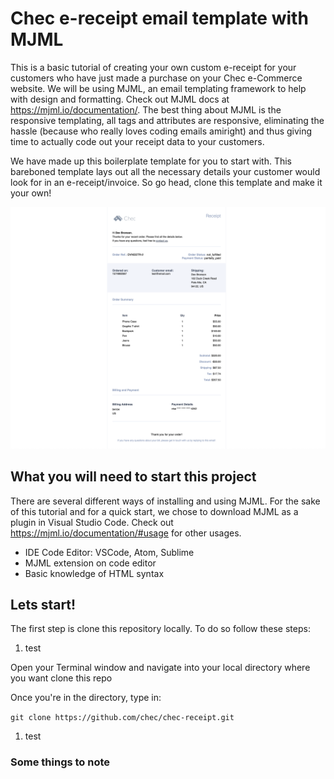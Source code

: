 # Chec e-receipt email template with MJML 

This is a basic tutorial of creating your own custom e-receipt for your customers who have just made a purchase on your Chec e-Commerce website. We will be using MJML, an email templating framework to help with design and formatting. Check out MJML docs at https://mjml.io/documentation/. The best thing about MJML is the responsive templating, all tags and attributes are responsive, eliminating the hassle (because who really loves coding emails amiright) and thus giving time to actually code out your receipt data to your customers.  

We have made up this boilerplate template for you to start with. This bareboned template lays out all the necessary details your customer would look for in an e-receipt/invoice. So go head, clone this template and make it your own!

![Demo Image](demo-receipt.png)

## What you will need to start this project

There are several different ways of installing and using MJML. For the sake of this tutorial and for a quick start, we chose to download MJML as a plugin in Visual Studio Code. Check out https://mjml.io/documentation/#usage for other usages.

<ul>
  <li>IDE Code Editor: VSCode, Atom, Sublime</li>
  <li>MJML extension on code editor</li>
  <li>Basic knowledge of HTML syntax</li>
</ul>

## Lets start!

The first step is clone this repository locally. To do so follow these steps:

<ol>
  <li>test</li>
</ol>

Open your Terminal window and navigate into your local directory where you want clone this repo

Once you're in the directory, type in:

``` git clone https://github.com/chec/chec-receipt.git ```

<ol>
  <li>test</li>
</ol>


### Some things to note
